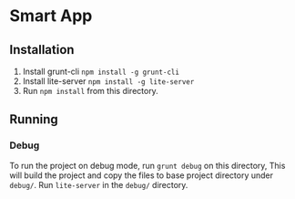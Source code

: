# Smart App

## Installation

1. Install grunt-cli `npm install -g grunt-cli`
2. Install lite-server `npm install -g lite-server`
3. Run `npm install` from this directory.


## Running

### Debug

To run the project on debug mode, run `grunt debug` on this directory,
This will build the project and copy the files to base project directory under `debug/`.
Run `lite-server` in the `debug/` directory.
